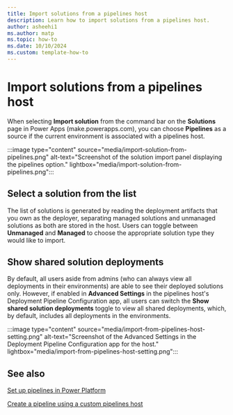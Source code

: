 ```yaml
---
title: Import solutions from a pipelines host
description: Learn how to import solutions from a pipelines host.
author: asheehi1
ms.author: matp
ms.topic: how-to
ms.date: 10/10/2024
ms.custom: template-how-to
---
```

# Import solutions from a pipelines host

When selecting **Import solution** from the command bar on the **Solutions** page in Power Apps (make.powerapps.com), you can choose **Pipelines** as a source if the current environment is associated with a pipelines host.

:::image type="content" source="media/import-solution-from-pipelines.png" alt-text="Screenshot of the solution import panel displaying the pipelines option." lightbox="media/import-solution-from-pipelines.png":::

## Select a solution from the list

The list of solutions is generated by reading the deployment artifacts that you own as the deployer, separating managed solutions and unmanaged solutions as both are stored in the host. Users can toggle between **Unmanaged** and **Managed** to choose the appropriate solution type they would like to import.

## Show shared solution deployments

By default, all users aside from admins (who can always view all deployments in their environments) are able to see their deployed solutions only. However, if enabled in **Advanced Settings** in the pipelines host's Deployment Pipeline Configuration app, all users can switch the **Show shared solution deployments** toggle to view all shared deployments, which, by default, includes all deployments in the environments.

:::image type="content" source="media/import-from-pipelines-host-setting.png" alt-text="Screenshot of the Advanced Settings in the Deployment Pipeline Configuration app for the host." lightbox="media/import-from-pipelines-host-setting.png":::

## See also

[Set up pipelines in Power Platform](set-up-pipelines.md)

[Create a pipeline using a custom pipelines host](custom-host-pipelines.md)
